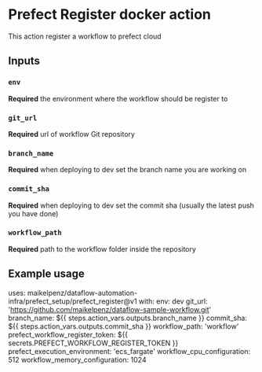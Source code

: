 # Prefect Register docker action
This action register a workflow to prefect cloud
<br>
## Inputs
### `env`
**Required** the environment where the workflow should be register to
### `git_url`
**Required** url of workflow Git repository
### `branch_name`
**Required** when deploying to dev set the branch name you are working on
### `commit_sha`
**Required** when deploying to dev set the commit sha (usually the latest push you have done)
### `workflow_path`
**Required** path to the workflow folder inside the repository


## Example usage
uses: maikelpenz/dataflow-automation-infra/prefect_setup/prefect_register@v1
with:
  env: dev
  git_url: 'https://github.com/maikelpenz/dataflow-sample-workflow.git'
  branch_name: ${{ steps.action_vars.outputs.branch_name }}
  commit_sha: ${{ steps.action_vars.outputs.commit_sha }}
  workflow_path: 'workflow'
  prefect_workflow_register_token: ${{ secrets.PREFECT_WORKFLOW_REGISTER_TOKEN }}
  prefect_execution_environment: 'ecs_fargate'
  workflow_cpu_configuration: 512
  workflow_memory_configuration: 1024